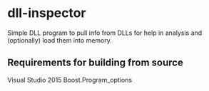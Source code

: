 # dll-inspector
Simple DLL program to pull info from DLLs for help in analysis and (optionally) load them into memory.

## Requirements for building from source

Visual Studio 2015
Boost.Program_options

